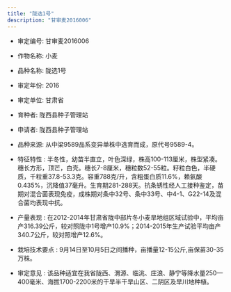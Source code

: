 ```yaml
---
title: "陇选1号"
description: "甘审麦2016006"
---
```

* 审定编号:  甘审麦2016006

*  作物名称:  小麦

*  品种名称:  陇选1号

*  审定年份:  2016

*  审定单位:  甘肃省

* 育种者:  陇西县种子管理站

*  申请者:  陇西县种子管理站

*  品种来源:  从中梁9589品系变异单株中选育而成，原代号9589-4。

*  特征特性 : 
半冬性，幼苗半直立，叶色深绿，株高100-113厘米，株型紧凑。穗长方形，顶芒，白壳。穗长7-8厘米，穗粒数52-55粒。籽粒白色，半硬质，千粒重37.8-53.3克。容重788克/升，含粗蛋白质11.6%，赖氨酸0.435%，沉降值37毫升。生育期281-288天。抗条锈性经人工接种鉴定，苗期对混合菌表现免疫，成株期对条中32号、条中33号、中4-1、G22-14及混合菌均表现中抗。
 
*  产量表现 : 
在2012-2014年甘肃省陇中部片冬小麦旱地组区域试验中，平均亩产316.39公斤，较对照陇中1号增产10.9%；2014-2015年生产试验平均亩产340.7公斤，较对照增产12.6%。

*  栽培技术要点 : 
9月14日至10月5日之间播种，亩播量12-15公斤,亩保苗30-35万株。

*  审定意见 : 
该品种适宜在我省陇西、渭源、临洮、庄浪、静宁等降水量250—400毫米、海拔1700-2200米的干旱半干旱山区、二阴区及旱川地种植。
